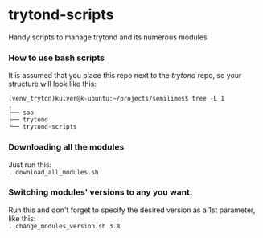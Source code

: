 # trytond-scripts
Handy scripts to manage trytond and its numerous modules

### How to use bash scripts  
It is assumed that you place this repo next to the *trytond* repo, so your structure will look like this:
```
(venv_tryton)kulver@k-ubuntu:~/projects/semilimes$ tree -L 1
.
├── sao
├── trytond
└── trytond-scripts
```  


### Downloading all the modules  
Just run this:  
`. download_all_modules.sh`  


### Switching modules' versions to any you want:  
Run this and don't forget to specify the desired version as a 1st parameter, like this:  
`. change_modules_version.sh 3.8`
